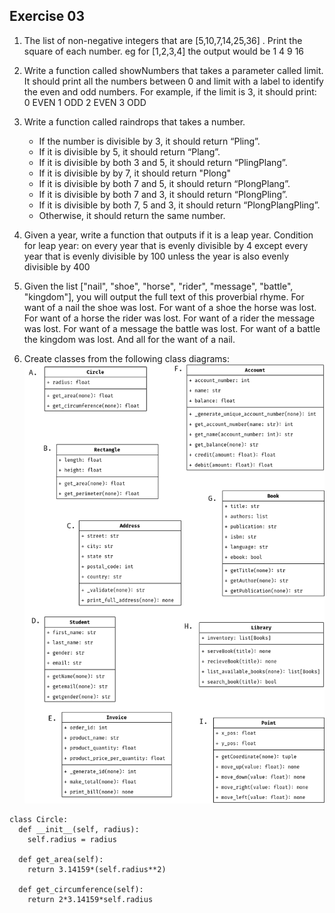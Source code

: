 ## Exercise 03

1. The list of non-negative integers that are [5,10,7,14,25,36] . Print the square of each number.
   eg for [1,2,3,4] the output would be
   1
   4
   9
   16
2. Write a function called showNumbers that takes a parameter called limit.
   It should print all the numbers between 0 and limit with a label to
   identify the even and odd numbers. For example, if the limit is 3, it
   should print:
   0 EVEN
   1 ODD
   2 EVEN
   3 ODD
3. Write a function called raindrops that takes a number.

   - If the number is divisible by 3, it should return “Pling”.
   - If it is divisible by 5, it should return “Plang”.
   - If it is divisible by both 3 and 5, it should return “PlingPlang”.
   - If it is divisible by by 7, it should return "Plong"
   - If it is divisible by both 7 and 5, it should return “PlongPlang”.
   - If it is divisible by both 7 and 3, it should return “PlongPling”.
   - If it is divisible by both 7, 5 and 3, it should return “PlongPlangPling”.
   - Otherwise, it should return the same number.

4. Given a year, write a function that outputs if it is a leap year.
   Condition for leap year:
   on every year that is evenly divisible by 4
   except every year that is evenly divisible by 100
   unless the year is also evenly divisible by 400

5. Given the list ["nail", "shoe",
   "horse", "rider",
   "message", "battle",
   "kingdom"],
   you will output the full text of this proverbial rhyme.
   For want of a nail the shoe was lost.
   For want of a shoe the horse was lost.
   For want of a horse the rider was lost.
   For want of a rider the message was lost.
   For want of a message the battle was lost.
   For want of a battle the kingdom was lost.
   And all for the want of a nail.

6. Create classes from the following class diagrams:
   ![Class Diagrams](/images/classes.png)

```
class Circle:
  def __init__(self, radius):
    self.radius = radius

  def get_area(self):
    return 3.14159*(self.radius**2)

  def get_circumference(self):
    return 2*3.14159*self.radius
```
